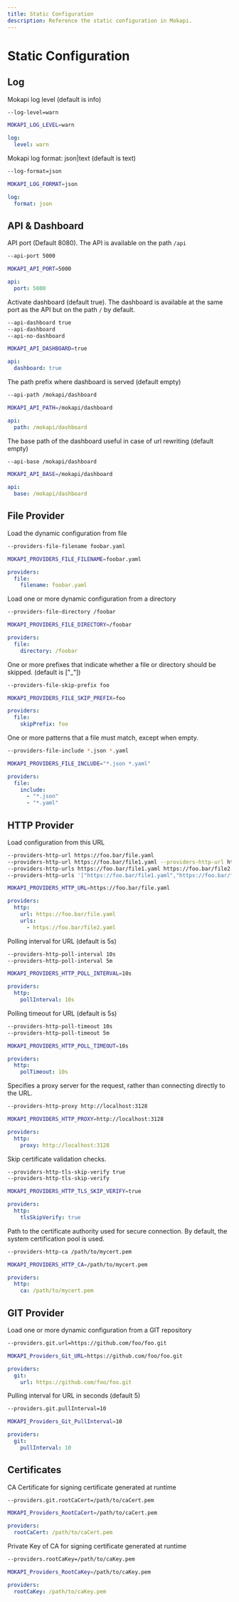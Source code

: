 ```yaml
---
title: Static Configuration
description: Reference the static configuration in Mokapi.
---
```

# Static Configuration

## Log
Mokapi log level (default is info)
```bash tab=CLI
--log-level=warn
```
```bash tab=Env
MOKAPI_LOG_LEVEL=warn
```
```yaml tab=File (YAML)
log:
  level: warn
```

Mokapi log format: json|text (default is text)
```bash tab=CLI
--log-format=json
```
```bash tab=Env
MOKAPI_LOG_FORMAT=json
```
```yaml tab=File (YAML)
log:
  format: json
```

## API & Dashboard
API port (Default 8080). The API is available on the path `/api`
```bash tab=CLI
--api-port 5000
```
```bash tab=Env
MOKAPI_API_PORT=5000
```
```yaml tab=File (YAML)
api:
  port: 5000
```

Activate dashboard (default true). The dashboard is available at the same port as the API but on the path `/` by default.
```bash tab=CLI
--api-dashboard true
--api-dashboard
--api-no-dashboard
```
```bash tab=Env
MOKAPI_API_DASHBOARD=true
```
```yaml tab=File (YAML)
api:
  dashboard: true
```

The path prefix where dashboard is served (default empty)
```bash tab=CLI
--api-path /mokapi/dashboard
```
```bash tab=Env
MOKAPI_API_PATH=/mokapi/dashboard
```
```yaml tab=File (YAML)
api:
  path: /mokapi/dashboard
```

The base path of the dashboard useful in case of url rewriting (default empty)
```bash tab=CLI
--api-base /mokapi/dashboard
```
```bash tab=Env
MOKAPI_API_BASE=/mokapi/dashboard
```
```yaml tab=File (YAML)
api:
  base: /mokapi/dashboard
```

## File Provider
Load the dynamic configuration from file
```bash tab=CLI
--providers-file-filename foobar.yaml
```
```bash tab=Env
MOKAPI_PROVIDERS_FILE_FILENAME=foobar.yaml
```
```yaml tab=File (YAML)
providers:
  file:
    filename: foobar.yaml
```

Load one or more dynamic configuration from a directory
```bash tab=CLI
--providers-file-directory /foobar
```
```bash tab=Env
MOKAPI_PROVIDERS_FILE_DIRECTORY=/foobar
```
```yaml tab=File (YAML)
providers:
  file:
    directory: /foobar
```

One or more prefixes that indicate whether a file or directory should be skipped. (default is ["_"])
```bash tab=CLI
--providers-file-skip-prefix foo
```
```bash tab=Env
MOKAPI_PROVIDERS_FILE_SKIP_PREFIX=foo
```
```yaml tab=File (YAML)
providers:
  file:
    skipPrefix: foo
```

One or more patterns that a file must match, except when empty.
```bash tab=CLI
--providers-file-include *.json *.yaml
```
```bash tab=Env
MOKAPI_PROVIDERS_FILE_INCLUDE="*.json *.yaml"
```
```yaml tab=File (YAML)
providers:
  file:
    include:
      - "*.json"
      - "*.yaml"
```

## HTTP Provider
Load configuration from this URL
```bash tab=CLI
--providers-http-url https://foo.bar/file.yaml
--providers-http-url https://foo.bar/file1.yaml --providers-http-url https://foo.bar/file2.yaml
--providers-http-urls https://foo.bar/file1.yaml https://foo.bar/file2.yaml
--providers-http-urls '["https://foo.bar/file1.yaml","https://foo.bar/file2.yaml"]'
```
```bash tab=Env
MOKAPI_PROVIDERS_HTTP_URL=https://foo.bar/file.yaml
```
```yaml tab=File (YAML)
providers:
  http:
    url: https://foo.bar/file.yaml
    urls:
      - https://foo.bar/file2.yaml
```

Polling interval for URL (default is 5s)
```bash tab=CLI
--providers-http-poll-interval 10s
--providers-http-poll-interval 5m
```
```bash tab=Env
MOKAPI_PROVIDERS_HTTP_POLL_INTERVAL=10s
```
```yaml tab=File (YAML)
providers:
  http:
    pollInterval: 10s
```

Polling timeout for URL (default is 5s)
```bash tab=CLI
--providers-http-poll-timeout 10s
--providers-http-poll-timeout 5m
```
```bash tab=Env
MOKAPI_PROVIDERS_HTTP_POLL_TIMEOUT=10s
```
```yaml tab=File (YAML)
providers:
  http:
    polTimeout: 10s
```

Specifies a proxy server for the request, rather than connecting directly to the URL.
```bash tab=CLI
--providers-http-proxy http://localhost:3128
```
```bash tab=Env
MOKAPI_PROVIDERS_HTTP_PROXY=http://localhost:3128
```
```yaml tab=File (YAML)
providers:
  http:
    proxy: http://localhost:3128
```

Skip certificate validation checks.
```bash tab=CLI
--providers-http-tls-skip-verify true
--providers-http-tls-skip-verify
```
```bash tab=Env
MOKAPI_PROVIDERS_HTTP_TLS_SKIP_VERIFY=true
```
```yaml tab=File (YAML)
providers:
  http:
    tlsSkipVerify: true
```

Path to the certificate authority used for secure connection. By default, the system
certification pool is used.
```bash tab=CLI
--providers-http-ca /path/to/mycert.pem
```
```bash tab=Env
MOKAPI_PROVIDERS_HTTP_CA=/path/to/mycert.pem
```
```yaml tab=File (YAML)
providers:
  http:
    ca: /path/to/mycert.pem
```

## GIT Provider
Load one or more dynamic configuration from a GIT repository
```bash tab=CLI
--providers.git.url=https://github.com/foo/foo.git
```
```bash tab=Env
MOKAPI_Providers_Git_URL=https://github.com/foo/foo.git
```
```yaml tab=File (YAML)
providers:
  git:
    url: https://github.com/foo/foo.git
```

Pulling interval for URL in seconds (default 5)
```bash tab=CLI
--providers.git.pullInterval=10
```
```bash tab=Env
MOKAPI_Providers_Git_PullInterval=10
```
```yaml tab=File (YAML)
providers:
  git:
    pullInterval: 10
```

## Certificates
CA Certificate for signing certificate generated at runtime
```bash tab=CLI
--providers.git.rootCaCert=/path/to/caCert.pem
```
```bash tab=Env
MOKAPI_Providers_RootCaCert=/path/to/caCert.pem
```
```yaml tab=File (YAML)
providers:
  rootCaCert: /path/to/caCert.pem
```

Private Key of CA for signing certificate generated at runtime
```bash tab=CLI
--providers.rootCaKey=/path/to/caKey.pem
```
```bash tab=Env
MOKAPI_Providers_RootCaKey=/path/to/caKey.pem
```
```yaml tab=File (YAML)
providers:
  rootCaKey: /path/to/caKey.pem
```